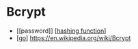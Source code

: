 # Bcrypt

- [[password]] [[hashing function]]
- [[go]] https://en.wikipedia.org/wiki/Bcrypt


[//begin]: # "Autogenerated link references for markdown compatibility"
[hashing function]: hashing-function "Hashing Function"
[go]: go "Go"
[//end]: # "Autogenerated link references"